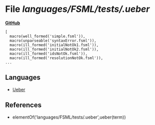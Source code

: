 # File _languages/FSML/tests/.ueber_
**[GitHub](https://github.com/softlang/yas/blob/master/languages/FSML/tests/.ueber)**
```
[
  macro(well_formed('simple.fsml')),
  macro(unparseable('syntaxError.fsml')),
  macro(ill_formed('initialNotOk1.fsml')),
  macro(ill_formed('initialNotOk2.fsml')),
  macro(ill_formed('idsNotOk.fsml')),
  macro(ill_formed('resolutionNotOk.fsml')),
...
```

## Languages
* [Ueber](../languages/Ueber.md)

## References
* elementOf('languages/FSML/tests/.ueber',ueber(term))
